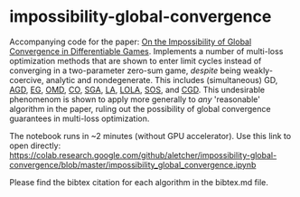# impossibility-global-convergence
Accompanying code for the paper: [On the Impossibility of Global Convergence in Differentiable Games](https://arxiv.org/pdf/2005.12649.pdf). Implements a number of multi-loss optimization methods that are shown to enter limit cycles instead of converging in a two-parameter zero-sum game, *despite* being weakly-coercive, analytic and nondegenerate. This includes (simultaneous) GD, [AGD](https://arxiv.org/pdf/1907.04392.pdf), [EG](https://arxiv.org/pdf/1906.05945.pdf), [OMD](https://arxiv.org/pdf/1711.00141.pdf), [CO](https://arxiv.org/pdf/1705.10461.pdf), [SGA](https://arxiv.org/pdf/1802.05642.pdf), [LA](https://openreview.net/pdf?id=SyGjjsC5tQ), [LOLA](https://arxiv.org/pdf/1709.04326.pdf), [SOS](https://openreview.net/pdf?id=SyGjjsC5tQ), and [CGD](https://arxiv.org/pdf/1905.12103.pdf). This undesirable phenomenom is shown to apply more generally to *any* 'reasonable' algorithm in the paper, ruling out the possibility of global convergence guarantees in multi-loss optimization.

The notebook runs in ~2 minutes (without GPU accelerator). Use this link to open directly: https://colab.research.google.com/github/aletcher/impossibility-global-convergence/blob/master/impossibility_global_convergence.ipynb

Please find the bibtex citation for each algorithm in the bibtex.md file.
